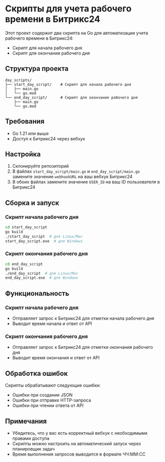 # Скрипты для учета рабочего времени в Битрикс24

Этот проект содержит два скрипта на Go для автоматизации учета рабочего времени в Битрикс24:
- Скрипт для начала рабочего дня
- Скрипт для окончания рабочего дня

## Структура проекта

```
day_scripts/
├── start_day_script/    # Скрипт для начала рабочего дня
│   ├── main.go
│   └── go.mod
└── end_day_script/      # Скрипт для окончания рабочего дня
    ├── main.go
    └── go.mod
```

## Требования

- Go 1.21 или выше
- Доступ к Битрикс24 через вебхук

## Настройка

1. Склонируйте репозиторий
2. В файлах `start_day_script/main.go` и `end_day_script/main.go` замените значение `webhookURL` на ваш вебхук Битрикс24
3. В обоих файлах замените значение `USER_ID` на ваш ID пользователя в Битрикс24

## Сборка и запуск

### Скрипт начала рабочего дня

```bash
cd start_day_script
go build
./start_day_script  # для Linux/Mac
start_day_script.exe  # для Windows
```

### Скрипт окончания рабочего дня

```bash
cd end_day_script
go build
./end_day_script  # для Linux/Mac
end_day_script.exe  # для Windows
```

## Функциональность

### Скрипт начала рабочего дня
- Отправляет запрос к Битрикс24 для отметки начала рабочего дня
- Выводит время начала и ответ от API

### Скрипт окончания рабочего дня
- Отправляет запрос к Битрикс24 для отметки окончания рабочего дня
- Выводит время окончания и ответ от API

## Обработка ошибок

Скрипты обрабатывают следующие ошибки:
- Ошибки при создании JSON
- Ошибки при отправке HTTP-запроса
- Ошибки при чтении ответа от API

## Примечания

- Убедитесь, что у вас есть корректный вебхук с необходимыми правами доступа
- Скрипты можно настроить на автоматический запуск через планировщик задач
- Время выполнения запросов выводится в формате ЧЧ:ММ:СС
